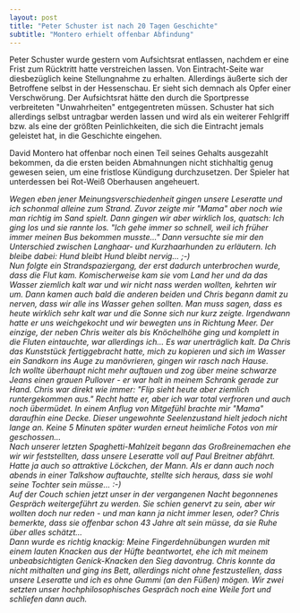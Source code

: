 ```yaml
---
layout: post
title: "Peter Schuster ist nach 20 Tagen Geschichte"
subtitle: "Montero erhielt offenbar Abfindung"
---
```


Peter Schuster wurde gestern vom Aufsichtsrat entlassen, nachdem er eine Frist zum Rücktritt hatte verstreichen lassen. Von Eintracht-Seite war diesbezüglich keine Stellungnahme zu erhalten. Allerdings äußerte sich der Betroffene selbst in der Hessenschau. Er sieht sich demnach als Opfer einer Verschwörung. Der Aufsichtsrat hätte den durch die Sportpresse verbreiteten "Unwahrheiten" entgegentreten müssen. Schuster hat sich allerdings selbst untragbar werden lassen und wird als ein weiterer Fehlgriff bzw. als eine der größten Peinlichkeiten, die sich die Eintracht jemals geleistet hat, in die Geschichte eingehen.

David Montero hat offenbar noch einen Teil seines Gehalts ausgezahlt bekommen, da die ersten beiden Abmahnungen nicht stichhaltig genug gewesen seien, um eine fristlose Kündigung durchzusetzen. Der Spieler hat unterdessen bei Rot-Weiß Oberhausen angeheuert.

_Wegen eben jener Meinungsverschiedenheit gingen unsere Leseratte und ich schonmal alleine zum Strand. Zuvor zeigte mir "Mama" aber noch wie man richtig im Sand spielt. Dann gingen wir aber wirklich los, quatsch: Ich ging los und sie rannte los. "Ich gehe immer so schnell, weil ich früher immer meinen Bus bekommen musste..." Dann versuchte sie mir den Unterschied zwischen Langhaar- und Kurzhaarhunden zu erläutern. Ich bleibe dabei: Hund bleibt Hund bleibt nervig... ;-)  
Nun folgte ein Strandspaziergang, der erst dadurch unterbrochen wurde, dass die Flut kam. Komischerweise kam sie vom Land her und da das Wasser ziemlich kalt war und wir nicht nass werden wollten, kehrten wir um. Dann kamen auch bald die anderen beiden und Chris begann damit zu nerven, dass wir alle ins Wasser gehen sollten. Man muss sagen, dass es heute wirklich sehr kalt war und die Sonne sich nur kurz zeigte. Irgendwann hatte er uns weichgekocht und wir bewegten uns in Richtung Meer. Der einzige, der neben Chris weiter als bis Knöchelhöhe ging und komplett in die Fluten eintauchte, war allerdings ich... Es war unerträglich kalt. Da Chris das Kunststück fertiggebracht hatte, mich zu kopieren und sich im Wasser ein Sandkorn ins Auge zu manövrieren, gingen wir rasch nach Hause.  
Ich wollte überhaupt nicht mehr auftauen und zog über meine schwarze Jeans einen grauen Pullover - er war halt in meinem Schrank gerade zur Hand. Chris war direkt wie immer: "Flip sieht heute aber ziemlich runtergekommen aus." Recht hatte er, aber ich war total verfroren und auch noch übermüdet. In einem Anflug von Mitgefühl brachte mir "Mama" daraufhin eine Decke. Dieser ungewohnte Seelenzustand hielt jedoch nicht lange an. Keine 5 Minuten später wurden erneut heimliche Fotos von mir geschossen...  
Nach unserer letzten Spaghetti-Mahlzeit begann das Großreinemachen ehe wir wir feststellten, dass unsere Leseratte voll auf Paul Breitner abfährt. Hatte ja auch so attraktive Löckchen, der Mann. Als er dann auch noch abends in einer Talkshow auftauchte, stellte sich heraus, dass sie wohl seine Tochter sein müsse... :-)  
Auf der Couch schien jetzt unser in der vergangenen Nacht begonnenes Gespräch weitergeführt zu werden. Sie schien genervt zu sein, aber wir wollten doch nur reden - und man kann ja nicht immer lesen, oder? Chris bemerkte, dass sie offenbar schon 43 Jahre alt sein müsse, da sie Ruhe über alles schätzt...  
Dann wurde es richtig knackig: Meine Fingerdehnübungen wurden mit einem lauten Knacken aus der Hüfte beantwortet, ehe ich mit meinem unbeabsichtigten Genick-Knacken den Sieg davontrug. Chris konnte da nicht mithalten und ging ins Bett, allerdings nicht ohne festzustellen, dass unsere Leseratte und ich es ohne Gummi (an den Füßen) mögen. Wir zwei setzten unser hochphilosophisches Gespräch noch eine Weile fort und schliefen dann auch._
